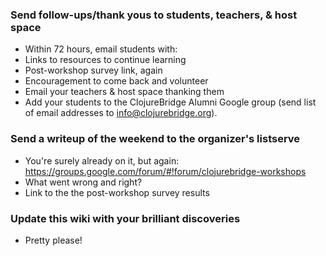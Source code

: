 ### <a name="followup"/> Send follow-ups/thank yous to students, teachers, & host space
* Within 72 hours, email students with:
 * Links to resources to continue learning
 * Post-workshop survey link, again
 * Encouragement to come back and volunteer
* Email your teachers & host space thanking them
* Add your students to the ClojureBridge Alumni Google group (send list of email addresses to info@clojurebridge.org).

### <a name="writeup"/> Send a writeup of the weekend to the organizer's listserve
* You're surely already on it, but again: https://groups.google.com/forum/#!forum/clojurebridge-workshops
* What went wrong and right?
* Link to the the post-workshop survey results

### <a name="updatewiki"/>Update this wiki with your brilliant discoveries
* Pretty please!
